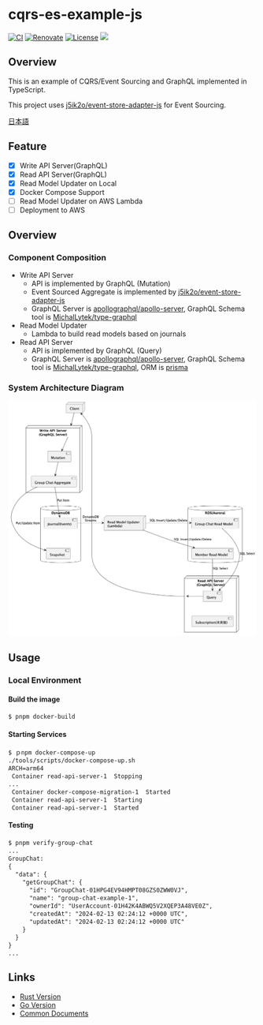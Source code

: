 # cqrs-es-example-js

[![CI](https://github.com/j5ik2o/cqrs-es-example-js/actions/workflows/ci.yml/badge.svg)](https://github.com/j5ik2o/cqrs-es-example-js/actions/workflows/ci.yml)
[![Renovate](https://img.shields.io/badge/renovate-enabled-brightgreen.svg)](https://renovatebot.com)
[![License](https://img.shields.io/badge/License-MIT-blue.svg)](https://opensource.org/licenses/MIT)
[![](https://tokei.rs/b1/github/j5ik2o/cqrs-es-example-js)](https://github.com/XAMPPRocky/tokei)

## Overview

This is an example of CQRS/Event Sourcing and GraphQL implemented in TypeScript.

This project uses [j5ik2o/event-store-adapter-js](https://github.com/j5ik2o/event-store-adapter-js) for Event Sourcing.

[日本語](./README.ja.md)

## Feature

- [x] Write API Server(GraphQL)
- [x] Read API Server(GraphQL)
- [x] Read Model Updater on Local
- [x] Docker Compose Support
- [ ] Read Model Updater on AWS Lambda
- [ ] Deployment to AWS

## Overview

### Component Composition

- Write API Server
  - API is implemented by GraphQL (Mutation)
  - Event Sourced Aggregate is implemented by [j5ik2o/event-store-adapter-js](https://github.com/j5ik2o/event-store-adapter-js)
  - GraphQL Server is [apollographql/apollo-server](https://github.com/apollographql/apollo-server), GraphQL Schema tool is [MichalLytek/type-graphql](https://github.com/MichalLytek/type-graphql)
- Read Model Updater
  - Lambda to build read models based on journals
- Read API Server
  - API is implemented by GraphQL (Query)
  - GraphQL Server is [apollographql/apollo-server](https://github.com/apollographql/apollo-server), GraphQL Schema tool is [MichalLytek/type-graphql](https://github.com/MichalLytek/type-graphql), ORM is [prisma](https://github.com/prisma/prisma)

### System Architecture Diagram

![](docs/images/system-layout.png)

## Usage

### Local Environment

#### Build the image

```shell
$ pnpm docker-build
```

#### Starting Services

```shell
$ ｐnpm docker-compose-up
./tools/scripts/docker-compose-up.sh
ARCH=arm64
 Container read-api-server-1  Stopping
...
 Container docker-compose-migration-1  Started
 Container read-api-server-1  Starting
 Container read-api-server-1  Started
```

#### Testing

```shell
$ pnpm verify-group-chat
...
GroupChat:
{
  "data": {
    "getGroupChat": {
      "id": "GroupChat-01HPG4EV94HMPT08GZS0ZWW0VJ",
      "name": "group-chat-example-1",
      "ownerId": "UserAccount-01H42K4ABWQ5V2XQEP3A48VE0Z",
      "createdAt": "2024-02-13 02:24:12 +0000 UTC",
      "updatedAt": "2024-02-13 02:24:12 +0000 UTC"
    }
  }
}
...
```

## Links

- [Rust Version](https://github.com/j5ik2o/cqrs-es-example-rs)
- [Go Version](https://github.com/j5ik2o/cqrs-es-example-go)
- [Common Documents](https://github.com/j5ik2o/cqrs-es-example-docs)
